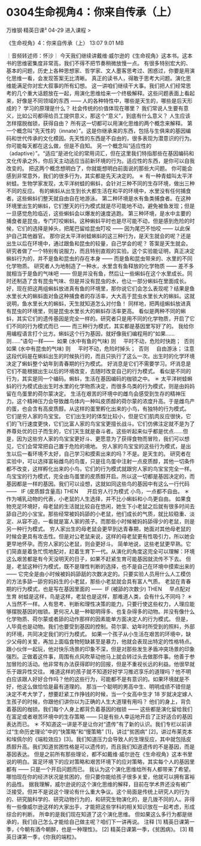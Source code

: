 # 0304生命视角4：你来自传承（上）


万维钢·精英日课³
04-29
进入课程 >

《生命视角》4：你来自传承（上）
13:07 9.01 MB

｜音频转述师：怀沙｜
今天我们继续讲戴维·威尔逊的《生命视角》这本书。这本书的思维密集度非常高，我们不得不把节奏稍微放慢一点。
有很多特别宏大的、基本的问题，历史上各种思想家、哲学家、文人墨客思考过、困惑过，你要是用演化思维一看，会发现答案无比清晰。
真正的读书人，得敢于思考大问题。演化思维能满足你对宏大叙事的所有幻想。
这一讲咱们继续干大事。我们把人们经常思考的几个重大话题放在一起，用演化思维给来一个终极解释。这些问题表面上看起来，好像是不同领域的东西 ——
人的各种特性中，哪些是天生的，哪些是后天形成的？
学习的原理是什么？
社会传统的价值体现在哪里？
我们常说人生要有意义，比如公司都得给员工提供意义，那这个“意义”，到底有什么意义？
人生应该怎样摆脱枷锁，获得自由？
所有这一切都可以用演化思维的两个概念来解释。
第一个概念叫“先天性的（innate）”。这是你继承来的东西，包括与生俱来的基因编码和世代传承的文化模因。先天性的东西是不自由的，很多表现为潜意识的行为。你可能每天都在这么做，但是不自知。
另一个概念叫“适应性的（adaptive）”。“适应”是进化论的常用词汇，但在这里我们特指那些在基因编码和文化传承之外，你后天主动适应当前新环境的行为。适应性的东西，是你可以自我改变的。
把这两个概念想明白了，你就能想明白前面说的那些大问题。
你可能会感到非常意外，我们的很多行为，其实都是先天决定的。
＊
有一种青蛙叫太平洋树蛙。生物学家发现，太平洋树蛙的蝌蚪，会针对三种不同的生存环境，做出三种不同的反应。
有的蝌蚪从出生到长大都生活在和平的环境中，水里没有任何捕食者。这些蝌蚪们整天就自由自在地游泳。
第二种环境是水有鱼类捕食者。在这种环境里出生的蝌蚪，它们整天的行为模式就是尽可能地不动，避免被鱼发现；但是一旦感觉危险临近，这些蝌蚪会以爆发的速度逃跑。
第三种环境，是水中主要的捕食者是昆虫，专门叮咬蝌蚪。这种蝌蚪平时也是尽可能不动，但是感到危险的时候，它们的选择是掉头，把尾巴留给昆虫叮咬 —— 因为尾巴不怕咬 —— 以此保护自己其他器官。
那你说太平洋树蛙蝌蚪的这三种行为，是天生就会的呢？还是出生以后在环境中，通过跟鱼和昆虫的较量，自己学会的呢？
答案是天生就会。研究者做了一个特别有说服力，而且特别直观的实验。这个实验能证明，真正决定蝌蚪行为的，并不是鱼和昆虫的存在本身 —— 而是鱼和昆虫带来的、水里的不同化学物质。
研究者人为地制造了一种水，水里含有鱼释放的化学物质 —— 差不多就相当于是鱼的气味吧 —— 但是并没有鱼，然后让一些蝌蚪在这个水里成长。同时还制造了含有昆虫气味、但是并没有昆虫的水，也让一部分蝌蚪在里面成长。
好，现在把这两组蝌蚪放进真有鱼的环境里，那你说它们会怎么表现呢？结果是鱼水里长大的蝌蚪面对鱼这种捕食者的存活率，大大高于昆虫水里长大的蝌蚪。这就说明，鱼水里长大的蝌蚪，天生就知道怎么对付鱼！
同样地，把两组蝌蚪放进真有昆虫的环境里，则是昆虫水里长大的蝌蚪存活率更高。
看似是两种不同的蝌蚪，其实它们的遗传基因是完全一样的。研究者只是用不同的化学物质，开启了它们不同的行为模式而已 —— 而三种行为模式，其实都是基因里写好了的。
我给你用编程语言打个比方。蝌蚪这个行为基因，就好像我们编程用的“如果……则……”语句一样——
 如果 (水中有鱼的气味) 则
    平时不动，危险时快跑；
 否则如果 (水中有昆虫的气味) 则
    平时不动，危险时掉头；
 否则
    自由游泳；
注意这段代码是在蝌蚪出生的时候执行的，而且只执行了这么一次。出生时的化学环境决定了蝌蚪整个幼年到青春期的行为模式。
好消息是它们不需要学习。坏消息是它们不能根据出生以后的环境改变，去随时改变自己的行为模式。
看似是不同的行为，其实是同一个编码。蝌蚪，生活在基因编码的枷锁之中。
＊
太平洋树蛙蝌蚪的行为模式由出生时水里的化学物质决定，而很多鸟类的行为模式，则是由妈妈留在鸟蛋里的荷尔蒙决定。
生活在艰苦的环境中的雌鸟会感受到生存的精神压力。这个精神压力会导致雌鸟体内一种叫皮质醇的荷尔蒙的浓度升高。于是雌鸟产的蛋，也会含有高皮质醇。从这样的蛋里孵化出来的小鸟，有独特的行为模式。
它们是穷人家的鸟宝宝。
它们出生时的体型比较小，但是它们肌肉反应很快，它们的飞行速度更快，它们比富人家的鸟宝宝更擅长战斗。它们仿佛注定就不是为了养尊处优的日子而生的，它们天生就是奋斗者。这些听起来似乎都是优点……但是，因为这些穷人家的鸟宝宝更好斗、更愿意为了获得食物而冒险，我们可以想见，它们会常常把自己置于危险的境地。
穷人家的鸟宝宝的这些行为模式，是出生以后一看环境不太好，自己学习和摸索出来的吗？不是。是天生的。
研究者在实验中，可以选择富裕雌鸟的鸟蛋，只是往鸟蛋中注射一点皮质醇，其他一切条件都不改变，这样孵化出来的小鸟，它们的行为模式就跟穷人家的鸟宝宝完全一样。
鸟宝宝的行为模式，完全由鸟蛋里的皮质醇开启。所以这一切都是基因决定的，而基因都是一样的基因。我们可以设想，这就如同这些鸟的基因中有这么一行代码 —— 
 IF (皮质醇含量高) THEN
     开启穷人行为模式
小鸟，一点都不自由。
＊
作为哺乳动物的代表，小老鼠的人生选择，并不比小蝌蚪和小鸟更自由。
如果食物充足环境好，母老鼠的生活就比较自在悠闲，她生下小老鼠之后就有很多时间去舔自己的小宝宝。那些经常被妈妈舔的小老鼠，他们成长的气质，就比较稳重、淡定、从容不迫，一看就是富人家的孩子。而那些小时候被妈妈舔得少的老鼠，则是另一种行为模式。
穷人家出生的母老鼠会更早到达青春期，她面对其他母老鼠的时候会更具有攻击性。但是对公老鼠来说，这样的母老鼠更有性吸引力，所以她会更早地怀孕。而穷人家的公老鼠，则会更好斗。
简单地说，这些老鼠更早熟。它们简直是着急忙慌地配对，赶着生育下一代。从演化的角度这完全可以理解：环境这么艰苦都是有今天没明天的日子，如果不赶紧生育可能基因就流传不下去。
但是，老鼠这种行为模式，既不是理性判断的选择，也不是自己在环境中摸索出来的 —— 它完全是由小时候被妈妈舔舐的次数决定的。只要实验人员用什么人工模仿的方法多舔一舔穷妈妈生的小老鼠，那些小老鼠就会具有富人气质。
老鼠在青春期的行为模式，也是写在基因里面的 ——
 IF (被舔的次数少) THEN
    早点配对生育
树蛙是这样，鸟是这样，老鼠也是这样，那难道人类，会有什么不同吗？
＊
人当然不一样。人有思考、判断和理性决策的能力。只要行使这些权力，人理应能够摆脱基因的枷锁。更何况人是一种聪明得多、也复杂得多的动物。并没有像什么化学物质、荷尔蒙或者舔的动作那样的因素能单方面决定人的行为模式。
但是，人毕竟也是动物。我们也要受到基因的控制。荷尔蒙、幼年时所受到的照料，外部的环境，共同决定我们的行为模式。
如果一个孩子从小生活在艰苦的环境中，缺少父母的关爱，再加上面临食物短缺甚至是暴力，他就会表现出特定的性格特点。
跟小伙伴一起玩，他对快乐场景的印象不深，但是对那些发生矛盾冲突场景的印象强烈。正做着这件事，周围有点风吹草动他马上就会转过头去做那件事。他善于参加冒险的活动。他非常有办法获得即时的回报，但是不重视长远的利益。他很早就乐于跟异性交往。
难道这样的孩子就不知道好好学习推迟享乐的道理吗？他不明白应该跟人好好合作吗？他的这些行为，可能都不是有意识的。如果环境就是不好，他这么做恰恰是最有道理的。
那当一个聪明的男高中生、明明成绩不错但是决定不考大学了，想要赶紧工作挣钱的时候，当一个女高中生才 18 岁就决定嫁人生孩子的时候，你跟他们讲你以为正确的人生大道理有用吗？
他们的身上，背负着基因的枷锁。我们每个人身上都背负着基因的枷锁 —— 这些都是演化留给我们在富足或者艰苦环境中的生存策略 —— 只是有些人幸运地开启了正好适合的基因表达而已。
＊
不知道这一讲是不是让你对“遗传”有了新的认识。我们专栏以前讲过“生命历史理论”中的“快策略”和“慢策略” [1]，讲过“贫困病” [2]，讲过布莱克本和埃佩尔的《端粒效应》[3]。我们知道压力会导致人的生理反应，其中就包括皮质醇升高。我们知道贫困性格是可以遗传的，而且我们知道遗传的不是基因，而是基因表达。
但是之前所有那些理论，都不如戴维·威尔逊在《生命视角》这本书里说的明白。富足环境下的应对策略和艰苦环境下的应对策略，其实每个人的基因里都有 —— 只是一个开启问题而已。
我认为这个演化思维给所有人都带来了希望。哪怕现在你的经济状况是贫困的，但只要你能给孩子很多关爱，他就可以拥有富裕的品性。
据我理解，威尔逊说的这个演化思维的解释，目前在学术界还没有被广泛接受。但并不是说这个理论有什么重大争议。这个局面是传统上研究人的行为的、研究脑科学的、研究动物行为的，和研究生物演化的，是几拨不同的人。非得有一些像威尔逊这样的大家出手，才能把这些学科的相关知识放在一起考虑，形成综合的判断。
所幸的是我们现在知道了这个演化思维。
但如果这么多行为都是继承的，我们自己怎么才能给自己做主呢？咱们下一讲再说。
注释
[1] 精英日课第一季，《今朝有酒今朝醉，也是一种理性》。
[2] 精英日课第一季，《贫困病》。
[3] 精英日课第一季，《你我的端粒》。